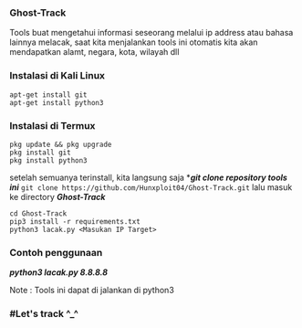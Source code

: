 ### Ghost-Track
Tools buat mengetahui informasi seseorang melalui ip address atau bahasa lainnya melacak, saat kita menjalankan tools ini otomatis kita akan mendapatkan alamt, negara, kota, wilayah dll 

### Instalasi di Kali Linux 
```
apt-get install git 
apt-get install python3
```

### Instalasi di Termux
```
pkg update && pkg upgrade
pkg install git
pkg install python3
```

setelah semuanya terinstall, kita langsung saja ****git clone repository tools ini*** ```git clone https://github.com/Hunxploit04/Ghost-Track.git``` 
lalu masuk ke directory ***Ghost-Track***

```
cd Ghost-Track
pip3 install -r requirements.txt
python3 lacak.py <Masukan IP Target>
```
### Contoh penggunaan
***python3 lacak.py 8.8.8.8***

Note :
Tools ini dapat di jalankan di python3 

### #Let's track ^_^

